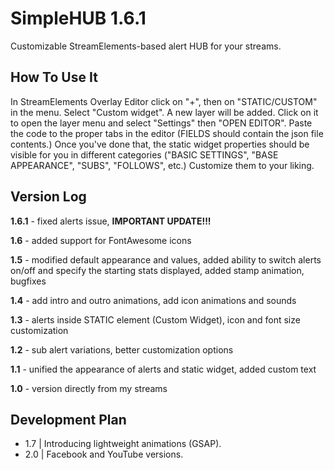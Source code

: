 # SimpleHUB 1.6.1
Customizable StreamElements-based alert HUB for your streams. 

## How To Use It
In StreamElements Overlay Editor click on "+", then on "STATIC/CUSTOM" in the menu. Select "Custom widget". A new layer will be added. Click on it to open the layer menu and select  "Settings" then "OPEN EDITOR". Paste the code to the proper tabs in the editor (FIELDS should contain the json file contents.) Once you've done that, the static widget properties should be visible for you in different categories ("BASIC SETTINGS", "BASE APPEARANCE", "SUBS", "FOLLOWS", etc.) Customize them to your liking.

## Version Log
**1.6.1** - fixed alerts issue, **IMPORTANT UPDATE!!!** 

**1.6** - added support for FontAwesome icons

**1.5** - modified default appearance and values, added ability to switch alerts on/off and specify the starting stats displayed, added stamp animation, bugfixes

**1.4** - add intro and outro animations, add icon animations and sounds

**1.3** - alerts inside STATIC element (Custom Widget), icon and font size customization

**1.2** - sub alert variations, better customization options

**1.1** - unified the appearance of alerts and static widget, added custom text

**1.0** - version directly from my streams

## Development Plan
* 1.7 | Introducing lightweight animations (GSAP).
* 2.0 | Facebook and YouTube versions.